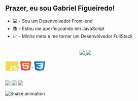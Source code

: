## Prazer, eu sou Gabriel Figueiredo!
* 💻 - Sou um Desenvolvedor Front-end
* 📚 - Estou me aperfeiçoando em JavaScript
* 📈 - Minha meta é me tornar um Desenvolvedor FullStack

##

<div align="center">
  <a href="https://github.com/eugfl">
  <img width="42%" src="https://github-readme-stats.vercel.app/api?username=eugfl&show_icons=true&theme=defalt&include_all_commits=true&count_private=true"/>
  <img width="50%" src="https://github-readme-stats.vercel.app/api/top-langs/?username=eugfl&layout=compact&langs_count=7&theme=defalt"/>
</div>

  <div style="display: inline_block"><br>
  <img align="center" alt="JavaScript" height="30" width="40" src="https://raw.githubusercontent.com/devicons/devicon/master/icons/javascript/javascript-plain.svg">
  <img align="center" alt="HTML" height="30" width="40" src="https://raw.githubusercontent.com/devicons/devicon/master/icons/html5/html5-original.svg">
  <img align="center" alt="CSS" height="30" width="40" src="https://raw.githubusercontent.com/devicons/devicon/master/icons/css3/css3-original.svg">

</div>
  
  ##
 
<div> 
  <a href="mailto:eugffl@gmail.com"><img src="https://img.shields.io/badge/Gmail-D14836?style=for-the-badge&logo=gmail&logoColor=white"target="_blank"></a>
  <a href="https://www.linkedin.com/in/eugfl/"target="_blank"><img src="https://img.shields.io/badge/-LinkedIn-%230077B5?style=for-the-badge&logo=linkedin&logoColor=white" target="_blank"></a>
  <a href="https://wa.me/5575983651020"target="_blank"><img src="https://img.shields.io/badge/WhatsApp-25D366?style=for-the-badge&logo=whatsapp&logoColor=white" target="_blank"></a> 
 
  ![Snake animation](https://github.com/eugfl/eugfl/blob/output/github-contribution-grid-snake.svg)
 
</div>
